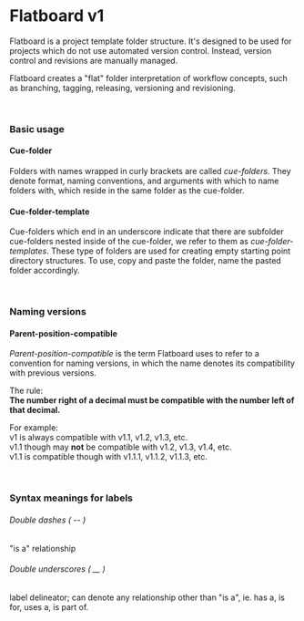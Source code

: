 # Flatboard v1
Flatboard is a project template folder structure. It's designed to be used for projects which do not use automated version control. Instead, version control and revisions are manually managed. 

Flatboard creates a "flat" folder interpretation of workflow concepts, such as branching, tagging, releasing, versioning and revisioning.
      
<br>
   
### Basic usage
#### Cue-folder
Folders with names wrapped in curly brackets are called *cue-folders*. They denote format, naming conventions, and arguments with which to name folders with, which reside in the same folder as the cue-folder.

#### Cue-folder-template
Cue-folders which end in an underscore indicate that there are subfolder cue-folders nested inside of the cue-folder, we refer to them as *cue-folder-templates*. These type of folders are used for creating empty starting point directory structures. To use, copy and paste the folder, name the pasted folder accordingly.
   
<br>   
   
### Naming versions
#### Parent-position-compatible
*Parent-position-compatible* is the term Flatboard uses to refer to a convention for naming versions, in which the name denotes its compatibility with previous versions. 

The rule:   
**The number right of a decimal must be compatible with the number left of that decimal.**

For example:   
v1 is always compatible with v1.1, v1.2, v1.3, etc.  
v1.1 though may **not** be compatible with v1.2, v1.3, v1.4, etc.  
v1.1 is compatible though with v1.1.1, v1.1.2, v1.1.3, etc.  
   
<br>      
   
### Syntax meanings for labels
###### Double dashes ( -- ) 
"is a" relationship

###### Double underscores ( __ )
label delineator; can denote any relationship other than "is a", ie. has a, is for, uses a, is part of.
